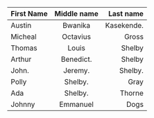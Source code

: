 | First Name   | Middle name | Last name     |
| :---         |    :----:   |          ---: |
| Austin       | Bwanika     | Kasekende.    |
| Micheal      | Octavius    | Gross       |
| Thomas       | Louis       | Shelby        |
| Arthur       | Benedict.   | Shelby        |
| John.        | Jeremy.     | Shelby.       |
| Polly        | Shelby.     | Gray          | 
| Ada          | Shelby.     | Thorne        |
| Johnny       | Emmanuel    | Dogs          |
